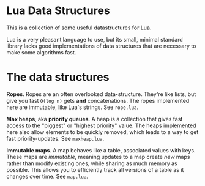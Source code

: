 # Lua Data Structures

This is a collection of some useful datastructures for Lua.

Lua is a very pleasant language to use, but its small, minimal standard library
lacks good implementations of data structures that are necessary to make some
algorithms fast.

# The data structures

**Ropes**. Ropes are an often overlooked data-structure. They're like lists, but
give you fast `O(log n)` gets **and** concatenations. The ropes implemented here
are immutable, like Lua's strings. See `rope.lua`.

**Max heaps**, aka **priority queues**. A heap is a collection that gives fast
access to the "biggest" or "highest priority" value. The heaps implemented here
also allow elements to be quickly removed, which leads to a way to get fast
priority-updates. See `maxheap.lua`.

**Immutable maps**. A map behaves like a table, associated values with keys.
These maps are *immutable*, meaning updates to a map create *new* maps rather
than modify existing ones, while sharing as much memory as possible. This allows
you to efficiently track all versions of a table as it changes over time. See
`map.lua`.
